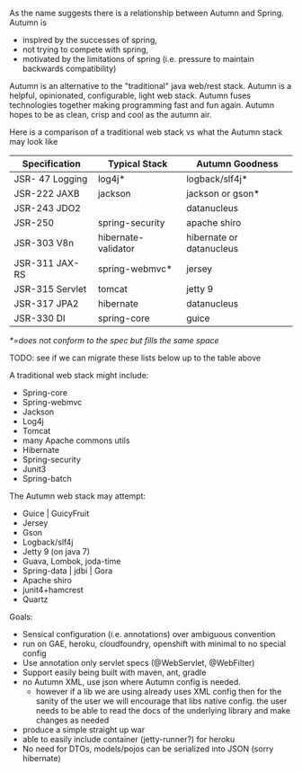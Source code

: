 As the name suggests there is a relationship between Autumn and Spring. Autumn is

 * inspired by the successes of spring,
 * not trying to compete with spring,
 * motivated by the limitations of spring (i.e. pressure to maintain backwards compatibility)

Autumn is an alternative to the "traditional" java web/rest stack. Autumn is a helpful, opinionated, configurable, light web stack. Autumn fuses technologies together making programming fast and fun again. Autumn hopes to be as clean, crisp and cool as the autumn air.

Here is a comparison of a traditional web stack vs what the Autumn stack may look like

| Specification   | Typical Stack       | Autumn Goodness          |
|-----------------|---------------------|--------------------------|
| JSR- 47 Logging | log4j*              | logback/slf4j*           |
| JSR-222 JAXB    | jackson             | jackson or gson*         |
| JSR-243 JDO2    |                     | datanucleus              |
| JSR-250         | spring-security     | apache shiro             |
| JSR-303 V8n     | hibernate-validator | hibernate or datanucleus |
| JSR-311 JAX-RS  | spring-webmvc*      | jersey                   |
| JSR-315 Servlet | tomcat              | jetty 9                  |
| JSR-317 JPA2    | hibernate           | datanucleus              |
| JSR-330 DI      | spring-core         | guice                    |

_*=does not conform to the spec but fills the same space_

TODO: see if we can migrate these lists below up to the table above

A traditional web stack might include:

  * Spring-core
  * Spring-webmvc
  * Jackson
  * Log4j
  * Tomcat
  * many Apache commons utils
  * Hibernate
  * Spring-security
  * Junit3
  * Spring-batch

The Autumn web stack may attempt:

  * Guice | GuicyFruit
  * Jersey
  * Gson
  * Logback/slf4j
  * Jetty 9 (on java 7)
  * Guava, Lombok, joda-time
  * Spring-data | jdbi | Gora 
  * Apache shiro
  * junit4+hamcrest
  * Quartz

Goals:

  * Sensical configuration (i.e. annotations) over ambiguous convention
  * run on GAE, heroku, cloudfoundry, openshift with minimal to no special config
  * Use annotation only servlet specs (@WebServlet, @WebFilter)
  * Support easily being built with maven, ant, gradle
  * no Autumn XML, use json where Autumn config is needed. 
    * however if a lib we are using already uses XML config then for the sanity of the user we will encourage that libs native config. the user needs to be able to read the docs of the underlying library and make changes as needed
  * produce a simple straight up war
  * able to easily include container (jetty-runner?) for heroku
  * No need for DTOs, models/pojos can be serialized into JSON (sorry hibernate)

